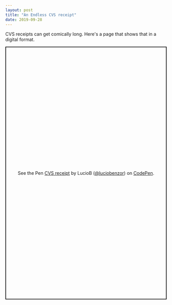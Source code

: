 ```yaml
---
layout: post
title: "An Endless CVS receipt"
date: 2019-09-28
---
```


CVS receipts can get comically long. Here's a page that shows that in a digital format.

<p class="codepen" data-height="789" data-theme-id="dark" data-default-tab="html,result" data-user="luciobenzor" data-slug-hash="oNvRGYB" style="height: 789px; box-sizing: border-box; display: flex; align-items: center; justify-content: center; border: 2px solid; margin: 1em 0; padding: 1em;" data-pen-title="Copy of CVS receipt">
  <span>See the Pen <a href="https://codepen.io/luciobenzor/pen/oNvRGYB">
  CVS receipt</a> by LucioB (<a href="https://codepen.io/luciobenzor">@luciobenzor</a>)
  on <a href="https://codepen.io">CodePen</a>.</span>
</p>
<script async src="https://static.codepen.io/assets/embed/ei.js"></script>
